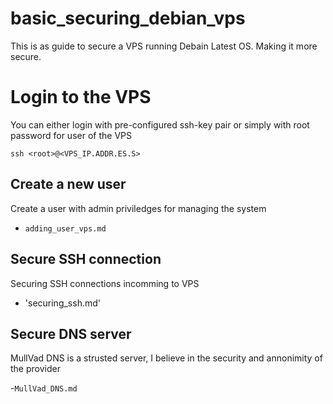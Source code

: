 # basic_securing_debian_vps
This is as guide to secure a VPS running Debain Latest OS. Making it more secure.


# Login to the VPS
You can either login with pre-configured ssh-key pair or simply with root password for user of  the VPS
```
ssh <root>@<VPS_IP.ADDR.ES.S>
```

## Create a new user
Create a user with admin priviledges for managing the system

- `adding_user_vps.md`

## Secure SSH connection
Securing SSH connections incomming to VPS

- 'securing_ssh.md'

## Secure DNS server
MullVad DNS is a strusted server, I believe in the security and annonimity of the provider

-`MullVad_DNS.md`

## 
